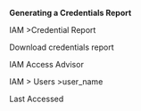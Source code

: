 **Generating a Credentials Report**





IAM >Credential Report



Download credentials report





IAM Access Advisor





IAM > Users >user\_name



Last Accessed

